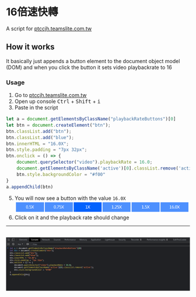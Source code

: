 # 16倍速快轉

A script for <a href="https://ptccjh.teamslite.com.tw/student/cinemaVideo.html">ptccjh.teamslite.com.tw</a><br />
## How it works 
It basically just appends a button element to the document object model (DOM) and when you click the button it sets video playbackrate to 16
### Usage

1. Go to <a href="https://ptccjh.teamslite.com.tw/student/cinemaVideo.html">ptccjh.teamslite.com.tw</a>
2. Open up console <kbd>Ctrl</kbd> + <kbd>Shift</kbd> + <kbd>i</kbd>
3. Paste in the script 
```js
let a = document.getElementsByClassName("playbackRateButtons")[0]
let btn = document.createElement("btn");
btn.classList.add("btn");
btn.classList.add("blue");
btn.innerHTML = "16.0X";
btn.style.padding = "7px 32px";
btn.onclick = () => {
    document.querySelector("video").playbackRate = 16.0;
    document.getElementsByClassName('active')[0].classList.remove('active');
    btn.style.backgroundColor = "#f00"
}
a.appendChild(btn)
```
5. You will now see a button with the value ```16.0X```
<br/><img src="./example.PNG" /><br/>
6. Click on it and the playback rate should change
<hr />
<br/><img src="./example2.PNG" /><br/>
